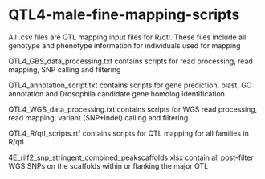 # QTL4-male-fine-mapping-scripts

All .csv files are QTL mapping input files for R/qtl. These files include all genotype and phenotype information for individuals used for mapping

QTL4_GBS_data_processing.txt contains scripts for read processing, read mapping, SNP calling and filtering

QTL4_annotation_script.txt contains scripts for gene prediction, blast, GO annotation and Drosophila candidate gene homolog identification

QTL4_WGS_data_processing.txt contains scripts for WGS read processing, read mapping, variant (SNP+Indel) calling and filtering

QTL4_R/qtl_scripts.rtf contains scripts for QTL mapping for all families in R/qtl

4E_rilf2_snp_stringent_combined_peakscaffolds.xlsx contain all post-filter WGS SNPs on the scaffolds within or flanking the major QTL
